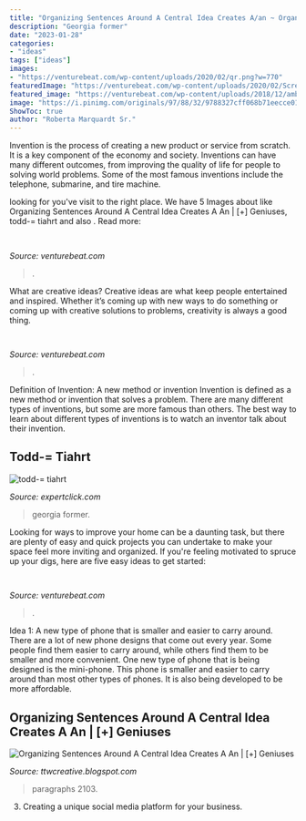 ```yaml
---
title: "Organizing Sentences Around A Central Idea Creates A/an ~ Organizing Sentences Around A Central Idea Creates A An"
description: "Georgia former"
date: "2023-01-28"
categories:
- "ideas"
tags: ["ideas"]
images:
- "https://venturebeat.com/wp-content/uploads/2020/02/qr.png?w=770"
featuredImage: "https://venturebeat.com/wp-content/uploads/2020/02/Screenshot-24.png?w=800"
featured_image: "https://venturebeat.com/wp-content/uploads/2018/12/amber-33-sized.jpg?w=800"
image: "https://i.pinimg.com/originals/97/88/32/9788327cff068b71eecce01fc21fd2c8.png"
ShowToc: true
author: "Roberta Marquardt Sr."
---
```



Invention is the process of creating a new product or service from scratch. It is a key component of the economy and society. Inventions can have many different outcomes, from improving the quality of life for people to solving world problems. Some of the most famous inventions include the telephone, submarine, and tire machine.

	

		
looking for  you've visit to the right place. We have 5 Images about  like Organizing Sentences Around A Central Idea Creates A An | [+] Geniuses, todd-= tiahrt and also . Read more:
		
    
## 

<img loading=lazy src="https://venturebeat.com/wp-content/uploads/2018/12/amber-33-sized.jpg?w=800" onerror="this.onerror=null;this.src='https://tse1.mm.bing.net/th?id=OIP.veBmFWX3HXV8NVuPMrjrHAHaE7&amp;pid=15.1';" alt="">

_Source: venturebeat.com_

>. 

	

What are creative ideas?
Creative ideas are what keep people entertained and inspired. Whether it’s coming up with new ways to do something or coming up with creative solutions to problems, creativity is always a good thing.

    
## 

<img loading=lazy src="https://venturebeat.com/wp-content/uploads/2020/02/Screenshot-24.png?w=800" onerror="this.onerror=null;this.src='https://tse3.mm.bing.net/th?id=OIP.sfT66t4ncBsQCmVrI_xukwHaD9&amp;pid=15.1';" alt="">

_Source: venturebeat.com_

>. 

	

Definition of Invention: A new method or invention
Invention is defined as a new method or invention that solves a problem. There are many different types of inventions, but some are more famous than others. The best way to learn about different types of inventions is to watch an inventor talk about their invention.

    
## Todd-= Tiahrt

<img loading=lazy src="http://www.odwyerpr.com/site_images/040715todd-tiahrt.jpg" onerror="this.onerror=null;this.src='https://tse3.mm.bing.net/th?id=OIP.NBusBU_-A7b5gj4QE1vMNAAAAA&amp;pid=15.1';" alt="todd-= tiahrt">

_Source: expertclick.com_

>georgia former. 

	

Looking for ways to improve your home can be a daunting task, but there are plenty of easy and quick projects you can undertake to make your space feel more inviting and organized. If you're feeling motivated to spruce up your digs, here are five easy ideas to get started: 

    
## 

<img loading=lazy src="https://venturebeat.com/wp-content/uploads/2020/02/qr.png?w=770" onerror="this.onerror=null;this.src='https://tse4.mm.bing.net/th?id=OIP.VojGSHvPyT9m0GS2ds9k9AHaEY&amp;pid=15.1';" alt="">

_Source: venturebeat.com_

>. 

	

Idea 1: A new type of phone that is smaller and easier to carry around.
There are a lot of new phone designs that come out every year. Some people find them easier to carry around, while others find them to be smaller and more convenient. One new type of phone that is being designed is the mini-phone. This phone is smaller and easier to carry around than most other types of phones. It is also being developed to be more affordable.

    
## Organizing Sentences Around A Central Idea Creates A An | [+] Geniuses

<img loading=lazy src="https://i.pinimg.com/originals/97/88/32/9788327cff068b71eecce01fc21fd2c8.png" onerror="this.onerror=null;this.src='https://tse2.mm.bing.net/th?id=OIP.tCcuo9VGpNjVeo3krVQfCAHaKf&amp;pid=15.1';" alt="Organizing Sentences Around A Central Idea Creates A An | [+] Geniuses">

_Source: ttwcreative.blogspot.com_

>paragraphs 2103. 

	

3. Creating a unique social media platform for your business.

